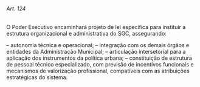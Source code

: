 
###### Art. 124
O Poder Executivo encaminhará projeto de lei específica para instituir a estrutura organizacional e administrativa do SGC, assegurando:

– autonomia técnica e operacional;
– integração com os demais órgãos e entidades da Administração Municipal;
– articulação intersetorial para a aplicação dos instrumentos da política urbana;
– constituição de estrutura de pessoal técnico especializado, com previsão de incentivos funcionais e mecanismos de valorização profissional, compatíveis com as atribuições estratégicas do sistema.

